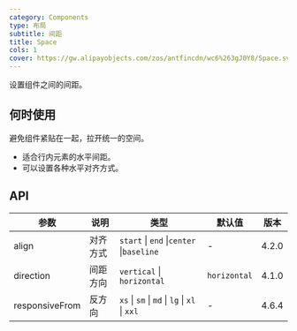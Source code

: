 ```yaml
---
category: Components
type: 布局
subtitle: 间距
title: Space
cols: 1
cover: https://gw.alipayobjects.com/zos/antfincdn/wc6%263gJ0Y8/Space.svg
---
```


设置组件之间的间距。

## 何时使用

避免组件紧贴在一起，拉开统一的空间。

- 适合行内元素的水平间距。
- 可以设置各种水平对齐方式。

## API

| 参数           | 说明     | 类型                                          | 默认值       | 版本  |
| -------------- | -------- | --------------------------------------------- | ------------ | ----- |
| align          | 对齐方式 | `start` \| `end` \|`center` \|`baseline`      | -            | 4.2.0 |
| direction      | 间距方向 | `vertical` \| `horizontal`                    | `horizontal` | 4.1.0 |
| responsiveFrom | 反方向   | `xs` \| `sm` \| `md` \| `lg` \| `xl` \| `xxl` | -            | 4.6.4 |
